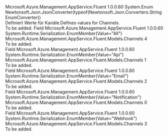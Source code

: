 <Type Name="Channels" FullName="Microsoft.Azure.Management.AppService.Fluent.Models.Channels">
  <TypeSignature Language="C#" Value="public enum Channels" />
  <TypeSignature Language="ILAsm" Value=".class public auto ansi sealed Channels extends System.Enum" />
  <TypeSignature Language="DocId" Value="T:Microsoft.Azure.Management.AppService.Fluent.Models.Channels" />
  <TypeSignature Language="VB.NET" Value="Public Enum Channels" />
  <TypeSignature Language="F#" Value="type Channels = " />
  <AssemblyInfo>
    <AssemblyName>Microsoft.Azure.Management.AppService.Fluent</AssemblyName>
    <AssemblyVersion>1.0.0.60</AssemblyVersion>
  </AssemblyInfo>
  <Base>
    <BaseTypeName>System.Enum</BaseTypeName>
  </Base>
  <Attributes>
    <Attribute>
      <AttributeName>Newtonsoft.Json.JsonConverter(typeof(Newtonsoft.Json.Converters.StringEnumConverter))</AttributeName>
    </Attribute>
  </Attributes>
  <Docs>
    <summary>
            <span data-ttu-id="14d7a-101">Definiert Werte für Kanäle.</span><span class="sxs-lookup"><span data-stu-id="14d7a-101">Defines values for Channels.</span></span>
            </summary>
    <remarks>To be added.</remarks>
  </Docs>
  <Members>
    <Member MemberName="All">
      <MemberSignature Language="C#" Value="All" />
      <MemberSignature Language="ILAsm" Value=".field public static literal valuetype Microsoft.Azure.Management.AppService.Fluent.Models.Channels All = int32(4)" />
      <MemberSignature Language="DocId" Value="F:Microsoft.Azure.Management.AppService.Fluent.Models.Channels.All" />
      <MemberSignature Language="VB.NET" Value="All" />
      <MemberSignature Language="F#" Value="All = 4" Usage="Microsoft.Azure.Management.AppService.Fluent.Models.Channels.All" />
      <MemberType>Field</MemberType>
      <AssemblyInfo>
        <AssemblyName>Microsoft.Azure.Management.AppService.Fluent</AssemblyName>
        <AssemblyVersion>1.0.0.60</AssemblyVersion>
      </AssemblyInfo>
      <Attributes>
        <Attribute>
          <AttributeName>System.Runtime.Serialization.EnumMember(Value="All")</AttributeName>
        </Attribute>
      </Attributes>
      <ReturnValue>
        <ReturnType>Microsoft.Azure.Management.AppService.Fluent.Models.Channels</ReturnType>
      </ReturnValue>
      <MemberValue>4</MemberValue>
      <Docs>
        <summary>To be added.</summary>
      </Docs>
    </Member>
    <Member MemberName="Api">
      <MemberSignature Language="C#" Value="Api" />
      <MemberSignature Language="ILAsm" Value=".field public static literal valuetype Microsoft.Azure.Management.AppService.Fluent.Models.Channels Api = int32(1)" />
      <MemberSignature Language="DocId" Value="F:Microsoft.Azure.Management.AppService.Fluent.Models.Channels.Api" />
      <MemberSignature Language="VB.NET" Value="Api" />
      <MemberSignature Language="F#" Value="Api = 1" Usage="Microsoft.Azure.Management.AppService.Fluent.Models.Channels.Api" />
      <MemberType>Field</MemberType>
      <AssemblyInfo>
        <AssemblyName>Microsoft.Azure.Management.AppService.Fluent</AssemblyName>
        <AssemblyVersion>1.0.0.60</AssemblyVersion>
      </AssemblyInfo>
      <Attributes>
        <Attribute>
          <AttributeName>System.Runtime.Serialization.EnumMember(Value="Api")</AttributeName>
        </Attribute>
      </Attributes>
      <ReturnValue>
        <ReturnType>Microsoft.Azure.Management.AppService.Fluent.Models.Channels</ReturnType>
      </ReturnValue>
      <MemberValue>1</MemberValue>
      <Docs>
        <summary>To be added.</summary>
      </Docs>
    </Member>
    <Member MemberName="Email">
      <MemberSignature Language="C#" Value="Email" />
      <MemberSignature Language="ILAsm" Value=".field public static literal valuetype Microsoft.Azure.Management.AppService.Fluent.Models.Channels Email = int32(2)" />
      <MemberSignature Language="DocId" Value="F:Microsoft.Azure.Management.AppService.Fluent.Models.Channels.Email" />
      <MemberSignature Language="VB.NET" Value="Email" />
      <MemberSignature Language="F#" Value="Email = 2" Usage="Microsoft.Azure.Management.AppService.Fluent.Models.Channels.Email" />
      <MemberType>Field</MemberType>
      <AssemblyInfo>
        <AssemblyName>Microsoft.Azure.Management.AppService.Fluent</AssemblyName>
        <AssemblyVersion>1.0.0.60</AssemblyVersion>
      </AssemblyInfo>
      <Attributes>
        <Attribute>
          <AttributeName>System.Runtime.Serialization.EnumMember(Value="Email")</AttributeName>
        </Attribute>
      </Attributes>
      <ReturnValue>
        <ReturnType>Microsoft.Azure.Management.AppService.Fluent.Models.Channels</ReturnType>
      </ReturnValue>
      <MemberValue>2</MemberValue>
      <Docs>
        <summary>To be added.</summary>
      </Docs>
    </Member>
    <Member MemberName="Notification">
      <MemberSignature Language="C#" Value="Notification" />
      <MemberSignature Language="ILAsm" Value=".field public static literal valuetype Microsoft.Azure.Management.AppService.Fluent.Models.Channels Notification = int32(0)" />
      <MemberSignature Language="DocId" Value="F:Microsoft.Azure.Management.AppService.Fluent.Models.Channels.Notification" />
      <MemberSignature Language="VB.NET" Value="Notification" />
      <MemberSignature Language="F#" Value="Notification = 0" Usage="Microsoft.Azure.Management.AppService.Fluent.Models.Channels.Notification" />
      <MemberType>Field</MemberType>
      <AssemblyInfo>
        <AssemblyName>Microsoft.Azure.Management.AppService.Fluent</AssemblyName>
        <AssemblyVersion>1.0.0.60</AssemblyVersion>
      </AssemblyInfo>
      <Attributes>
        <Attribute>
          <AttributeName>System.Runtime.Serialization.EnumMember(Value="Notification")</AttributeName>
        </Attribute>
      </Attributes>
      <ReturnValue>
        <ReturnType>Microsoft.Azure.Management.AppService.Fluent.Models.Channels</ReturnType>
      </ReturnValue>
      <MemberValue>0</MemberValue>
      <Docs>
        <summary>To be added.</summary>
      </Docs>
    </Member>
    <Member MemberName="Webhook">
      <MemberSignature Language="C#" Value="Webhook" />
      <MemberSignature Language="ILAsm" Value=".field public static literal valuetype Microsoft.Azure.Management.AppService.Fluent.Models.Channels Webhook = int32(3)" />
      <MemberSignature Language="DocId" Value="F:Microsoft.Azure.Management.AppService.Fluent.Models.Channels.Webhook" />
      <MemberSignature Language="VB.NET" Value="Webhook" />
      <MemberSignature Language="F#" Value="Webhook = 3" Usage="Microsoft.Azure.Management.AppService.Fluent.Models.Channels.Webhook" />
      <MemberType>Field</MemberType>
      <AssemblyInfo>
        <AssemblyName>Microsoft.Azure.Management.AppService.Fluent</AssemblyName>
        <AssemblyVersion>1.0.0.60</AssemblyVersion>
      </AssemblyInfo>
      <Attributes>
        <Attribute>
          <AttributeName>System.Runtime.Serialization.EnumMember(Value="Webhook")</AttributeName>
        </Attribute>
      </Attributes>
      <ReturnValue>
        <ReturnType>Microsoft.Azure.Management.AppService.Fluent.Models.Channels</ReturnType>
      </ReturnValue>
      <MemberValue>3</MemberValue>
      <Docs>
        <summary>To be added.</summary>
      </Docs>
    </Member>
  </Members>
</Type>